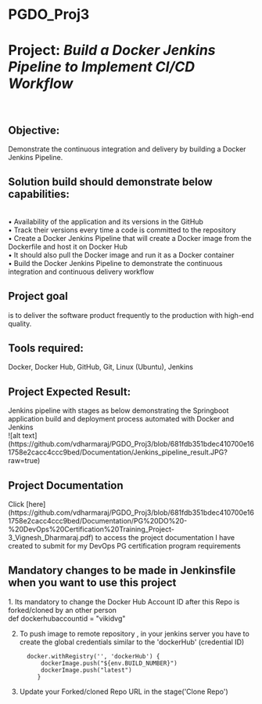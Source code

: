 # PGDO_Proj3
<h1>Project: <i>Build a Docker Jenkins Pipeline to Implement CI/CD Workflow</i> </h1> </br>


<h2>Objective:</h2> Demonstrate the continuous integration and delivery by building a Docker Jenkins Pipeline.  </br>

<h2>Solution build should demonstrate below capabilities: </h2> </br>
•	Availability of the application and its versions in the GitHub </br>
•	Track their versions every time a code is committed to the repository  </br>
•	Create a Docker Jenkins Pipeline that will create a Docker image from the Dockerfile and host it on Docker Hub  </br>
•	It should also pull the Docker image and run it as a Docker container  </br>
•	Build the Docker Jenkins Pipeline to demonstrate the continuous integration and continuous delivery workflow  </br>

<h2>Project goal</h2> is to deliver the software product frequently to the production with high-end quality.  </br>


<h2>Tools required:</h2> Docker, Docker Hub, GitHub, Git, Linux (Ubuntu), Jenkins  </br>

<h2>Project Expected Result:</h2>
Jenkins pipeline with stages as below demonstrating the Springboot application build and deployment process automated with Docker and Jenkins </br>
![alt text](https://github.com/vdharmaraj/PGDO_Proj3/blob/681fdb351bdec410700e161758e2cacc4ccc9bed/Documentation/Jenkins_pipeline_result.JPG?raw=true)

<h2>Project Documentation</h2>
Click [here](https://github.com/vdharmaraj/PGDO_Proj3/blob/681fdb351bdec410700e161758e2cacc4ccc9bed/Documentation/PG%20DO%20-%20DevOps%20Certification%20Training_Project-3_Vignesh_Dharmaraj.pdf) to access the project documentation I have created to submit for my DevOps PG certification program requirements   

<h2>Mandatory changes to be made in Jenkinsfile when you want to use this project</h2>
1. Its mandatory to change the Docker Hub Account ID after this Repo is forked/cloned by an other person</br>
    def dockerhubaccountid = "vikidvg" </br>
    

2. To push image to remote repository , in your jenkins server you have to create the global credentials similar to the 'dockerHub' (credential ID)</br>
  
	     docker.withRegistry('', 'dockerHub') {
             dockerImage.push("${env.BUILD_NUMBER}")
             dockerImage.push("latest")
            }
	    
3. Update your Forked/cloned Repo URL in the stage('Clone Repo') 
